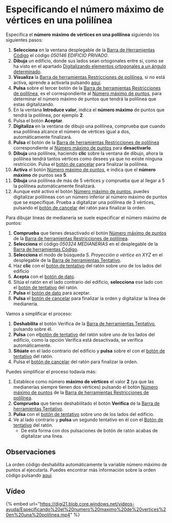 # Especificando el número máximo de vértices en una polilínea

Especifica el **número máximo de vértices en una polilínea** siguiendo los siguientes pasos:

1. **Selecciona** en la ventana desplegable de la [Barra de Herramientas Código](BarraDeHerramientasCodigo.html) el código _050146 EDIFICIO PRIVADO_.
2. **Dibuja** un edificio, donde sus lados sean ortogonales entre sí, como se ha visto en el apartado [Digitalizando elementos ortogonales a un ángulo determinado](DigitalizandoElementosOrtogonalesAUnAnguloDeterminado.html).
3. **Visualiza** la [Barra de herramientas Restricciones de polilínea](BarraDeHerramientasRestriccionesDePolilinea.html), si no está activa, aprende a activarla pulsando [aquí](PresentacionDeBarrasHerramientasBasicas.html).
4. **Pulsa** sobre el tercer botón de la [Barra de herramientas Restricciones de polilínea](BarraDeHerramientasRestriccionesDePolilinea.html), es el correspondiente al [Número máximo de puntos](MAXPUNTOS.html), para determinar el número máximo de puntos que tendrá la polilínea que estas digitalizando.
5. En la ventana **Introduce valor**, indica el **número máximo** de puntos que tendrá la polilínea, por ejemplo **2**.
6. Pulsa el botón **Aceptar**.
7. **Digitaliza** en la ventana de dibujo una polilínea, comprueba que cuando esa polilínea alcance el número de vértices igual a dos, automáticamente finalizará.
8. **Pulsa** el botón de la [Barra de herramientas Restricciones de polilínea](BarraDeHerramientasRestriccionesDePolilinea.html) correspondiente al [Número máximo de puntos](MAXPUNTOS.html) para **desactivarlo**.
9. **Dibuja** una polilínea, haciendo **clic** sobre la ventana de dibujo, ahora la polilínea tendrá tantos vértices como desees ya que no existe ninguna restricción. Pulsa el [botón de cancelar]() para finalizar la polilínea.
10. **Activa** el botón [Número máximo de puntos](MAXPUNTOS.html), e indica que el **número máximo** de puntos sea **5**.
11. **Dibuja** una polilínea de más de 5 vértices y comprueba que al llegar a 5 la polilínea automáticamente finalizará.
12. Aunque esté activo el botón [Número máximo de puntos](MAXPUNTOS.html), puedes digitalizar polilíneas con un número inferior al número máximo de puntos que se especifique. Prueba a digitalizar una polilínea de 3 vértices, pulsando el [botón de cancelar]() del ratón para finalizar la orden.

Para dibujar lineas de medianería se suele especificar el número máximo de puntos:

1. **Comprueba** que tienes desactivado el botón [Número máximo de puntos](MAXPUNTOS.html) de la [Barra de herramientas Restricciones de polilínea](BarraDeHerramientasRestriccionesDePolilinea.html).
2. **Selecciona** el código _050324 MEDIANERIAS_ en el desplegable de la [Barra de herramientas Código](BarraDeHerramientasCodigo.html).
3. **Selecciona** el modo de búsqueda _5. Proyección o vértice en XYZ_ en el desplegable de la [Barra de herramientas Tentativo](BarraDeHerramientasTentativo.html).
4. Haz **clic** con el [botón de tentativo]() del ratón sobre uno de los lados del edificio
5. **Acepta** con el [botón de dato]().
6. Sitúa el ratón en el lado contrario del edificio, **selecciona** ese lado con el [botón de tentativo]() del ratón.
7. **Pulsa** el [botón de dato]() para aceptar.
8. **Pulsa** el [botón de cancelar]() para finalizar la orden y digitalizar la línea de medianería.

Vamos a simplificar el proceso:

1. **Deshabilita** el botón Verifica de la [Barra de herramientas Tentativo](BarraDeHerramientasTentativo.html), pulsando sobre él.
2. **Pulsa** con el[botón de tentativo]() del ratón sobre uno de los lados del edificio, como la opción Verifica está desactivada, se verifica automáticamente.
3. **Sitúate** en el lado contrario del edificio y **pulsa** sobre el con el [botón de tentativo]() del ratón.
4. Pulsa el [botón de cancelar]() del ratón para finalizar la orden.

Puedes simplificar el proceso todavía más:

1. Establece como número **máximo de vértices** el valor **2** \(ya que las medianerías siempre tienen dos vértices\) pulsando el botón [Número máximo de puntos](MAXPUNTOS.html) de la [Barra de herramientas Restricciones de polilínea](BarraDeHerramientasRestriccionesDePolilinea.html).
2. **Comprueba** que tienes deshabilitado el botón **Verifica** de la [Barra de herramientas Tentativo](BarraDeHerramientasTentativo.html).
3. **Pulsa** con el [botón de tentativo]() sobre uno de los lados del edificio.
4. Ve al lado contrario y **pulsa** un segundo tentativo en él con el [Botón de tentativo]() del ratón.
   * De esta forma con dos pulsaciones de botón de ratón acabas de digitalizar una línea.

## Observaciones

La orden código deshabilita automáticamente la variable número máximo de puntos al ejecutarla. Puedes encontrar más información sobre la orden código pulsando [aquí](COD.html).

## Vídeo

{% embed url="https://digi21.blob.core.windows.net/videos-ayuda/Especificando%20el%20numero%20maximo%20de%20vertices%20en%20una%20polilinea.mp4" %}



